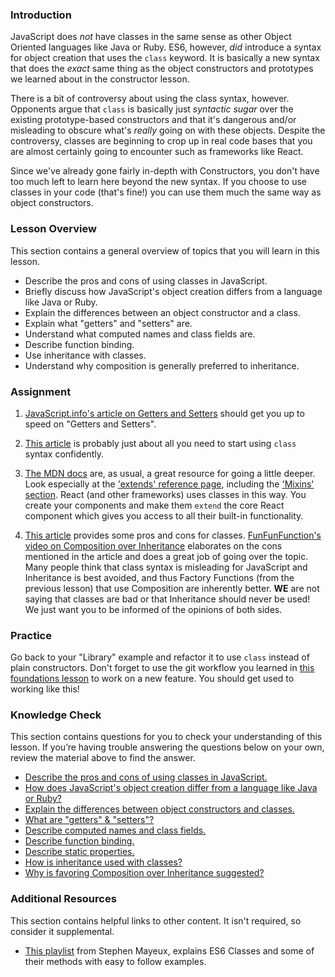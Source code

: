 ### Introduction

JavaScript does _not_ have classes in the same sense as other Object Oriented languages like Java or Ruby. ES6, however, _did_ introduce a syntax for object creation that uses the `class` keyword. It is basically a new syntax that does the _exact_ same thing as the object constructors and prototypes we learned about in the constructor lesson.

There is a bit of controversy about using the class syntax, however. Opponents argue that `class` is basically just _syntactic sugar_ over the existing prototype-based constructors and that it's dangerous and/or misleading to obscure what's _really_ going on with these objects. Despite the controversy, classes are beginning to crop up in real code bases that you are almost certainly going to encounter such as frameworks like React.

Since we've already gone fairly in-depth with Constructors, you don't have too much left to learn here beyond the new syntax. If you choose to use classes in your code (that's fine!) you can use them much the same way as object constructors.

### Lesson Overview

This section contains a general overview of topics that you will learn in this lesson.

- Describe the pros and cons of using classes in JavaScript.
- Briefly discuss how JavaScript's object creation differs from a language like Java or Ruby.
- Explain the differences between an object constructor and a class.
- Explain what "getters" and "setters" are.
- Understand what computed names and class fields are.
- Describe function binding.
- Use inheritance with classes.
- Understand why composition is generally preferred to inheritance.

### Assignment

<div class="lesson-content__panel" markdown="1">

1.  [JavaScript.info's article on Getters and Setters](https://javascript.info/property-accessors) should get you up to 
    speed on "Getters and Setters".
    
2.  [This article](https://javascript.info/class) is probably just about all you need to start using `class` syntax 
    confidently.

3.  [The MDN docs](https://developer.mozilla.org/en-US/docs/Web/JavaScript/Reference/Classes) are, as usual, a great
    resource for going a little deeper. Look especially at the ['extends' reference page](https://developer.mozilla.org/en-US/docs/Web/JavaScript/Reference/Classes/extends),
    including the ['Mixins' section](https://developer.mozilla.org/en-US/docs/Web/JavaScript/Reference/Classes/extends#mix-ins).
    React (and other frameworks) uses classes in this way. You create your components and make them `extend` the core
    React component which gives you access to all their built-in functionality.

4.  [This article](https://medium.com/@rajaraodv/is-class-in-es6-the-new-bad-part-6c4e6fe1ee65) provides some 
    pros and cons for classes. [FunFunFunction's video on Composition over Inheritance](https://www.youtube.com/watch?v=wfMtDGfHWpA)
    elaborates on the cons mentioned in the article and does 
    a great job of going over the topic. Many people think that class syntax is misleading for JavaScript and 
    Inheritance is best avoided, and thus Factory Functions (from the previous lesson) that use Composition are 
    inherently better. __WE__ are not saying that classes are bad or that Inheritance should never be used! We just 
    want you to be informed of the opinions of both sides.
</div>

### Practice

Go back to your "Library" example and refactor it to use `class` instead of plain constructors.  Don't forget to use the git workflow you learned in [this foundations lesson](https://www.theodinproject.com/lessons/foundations-revisiting-rock-paper-scissors) to work on a new feature. You should get used to working like this!

### Knowledge Check
This section contains questions for you to check your understanding of this lesson. If you’re having trouble answering the questions below on your own, review the material above to find the answer.

- <a class="knowledge-check-link" href="https://rajaraodv.medium.com/is-class-in-es6-the-new-bad-part-6c4e6fe1ee65">Describe the pros and cons of using classes in JavaScript.</a>
- <a class="knowledge-check-link" href="https://rajaraodv.medium.com/is-class-in-es6-the-new-bad-part-6c4e6fe1ee65">How does JavaScript's object creation differ from a language like Java or Ruby?</a>
- <a class="knowledge-check-link" href="https://javascript.info/class#not-just-a-syntactic-sugar">Explain the differences between object constructors and classes.</a>
- <a class="knowledge-check-link" href="https://javascript.info/property-accessors">What are "getters" & "setters"?</a>
- <a class="knowledge-check-link" href="https://javascript.info/class">Describe computed names and class fields.</a>
- <a class="knowledge-check-link" href="https://javascript.info/class">Describe function binding.</a>
- <a class="knowledge-check-link" href="https://developer.mozilla.org/en-US/docs/Web/JavaScript/Reference/Classes">Describe static properties.</a>
- <a class="knowledge-check-link" href="https://developer.mozilla.org/en-US/docs/Web/JavaScript/Reference/Classes#inheritance">How is inheritance used with classes?</a>
- <a class="knowledge-check-link" href="https://www.youtube.com/watch?v=wfMtDGfHWpA">Why is favoring Composition over Inheritance suggested?</a>

### Additional Resources

This section contains helpful links to other content. It isn't required, so consider it supplemental.

- [This playlist](https://www.youtube.com/playlist?list=PLtwj5TTsiP7uTKfTQbcmb59mWXosLP_7S) from Stephen Mayeux, explains ES6 Classes and some of their methods with easy to follow examples.
